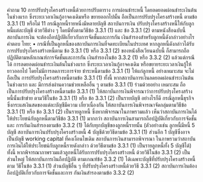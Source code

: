 คำถาม
10 การปรับปรุงโครงสร้างหนี้ด้วยการปรับตาราง
การผ่อนชำระหนี้ โดยลดยอดผ่อนชำระเงินต้น
ในช่วงแรก ซึ่งระยะเวลาเงินกู้อาจคงเดิมหรือ
ขยายออกไปนั้น ถือเป็นการปรับปรุงโครงสร้างหนี้
ตามข้อ 3.3.1 (1) หรือไม่
11 กรณีลูกหนี้รายหนึ่งมีหลายบัญชี สถาบันการเงิน
ปรับปรุงโครงสร้างหนี้ให้กับลูกหนี้แต่ละบัญชี
ด้วยวิธีต่าง ๆ โดยมีทั้งตามวิธีข้อ 3.3.1 (1) และ
ข้อ 3.3.1 (2) ตามหนังสือฉบับนี้ สถาบันการเงิน
จะต้องถือปฏิบัติเกี่ยวกับการจัดชั้นและการกัน
เงินสำรองสําหรับลูกหนี้ดังกล่าวอย่างไร
คำตอบ
ไทย:
• กรณีที่เป็นลูกหนี้ของสถาบันการเงินที่จดทะเบียนในประเทศ
หากลูกหนี้ดังกล่าวได้รับการปรับปรุงโครงสร้างหนี้ตาม
ข้อ 3.3.1 (1) หรือ 3.3.1 (2) ของหนังสือเวียนฉบับนี้
ก็สามารถถือปฏิบัติตามหลักเกณฑ์การจัดชั้นและการกัน
เงินสำรองในข้อ 3.3.2 (1) หรือ 3.3.2 (2) แล้วแต่กรณีได้
การลดยอดผ่อนชำระเงินต้นในช่วงแรก ซึ่งระยะเวลาเงินกู้อาจคงเดิม
หรือขยายระยะเวลาเงินกู้ให้ยาวออกไป โดยไม่มีการลดภาระการจ่าย
ชำระหนี้ตามข้อ 3.3.1 (1) ให้แก่ลูกหนี้ อย่างเหมาะสม จะไม่ถือเป็น
การปรับปรุงโครงสร้างหนี้ตามข้อ 3.3.1 (1)
ทั้งนี้ หากสถาบันการเงินลดยอดผ่อนชำระเงินต้นในช่วงแรก และ
มีการส่งผ่านความช่วยเหลืออื่น ๆ ตามข้อ 3.3.1 (1) ร่วมด้วยอย่าง
เหมาะสม ถือเป็นการปรับปรุงโครงสร้างหนี้ตามข้อ 3.3.1 (1)
ให้สถาบันการเงินพิจารณาว่าการปรับปรุงโครงสร้างหนี้นั้นเข้าข่าย
ตามวิธีในข้อ 3.3.1 (1) หรือ ข้อ 3.3.1 (2) เป็นรายบัญชี
อย่างไรก็ดี กรณีลูกหนี้ธุรกิจซึ่งกระแสเงินสดของแต่ละบัญชีมีความ
เกี่ยวเนื่องกัน ให้สถาบันการเงินพิจารณาจัดกลุ่มตามวิธีข้อ 3.3.1 (1)
หรือ ข้อ 3.3.1 (2) เป็นรายลูกหนี้ ซึ่งหากพิจารณาในภาพรวมแล้ว
เห็นว่าสถาบันการเงินได้ให้ประโยชน์กับลูกหนี้ตามวิธีข้อ 3.3.1 (1)
มากกว่า สถาบันการเงินสามารถถือปฏิบัติเกี่ยวกับการจัดชั้นและ
การกันเงินสำรองตามข้อ 3.3.2 (1) ได้กับทุกบัญชีของลูกหนี้รายนั้น
(ตัวอย่างเช่น ลูกหนี้มีหนี้ 5 บัญชี สถาบันการเงินปรับปรุงโครงสร้างหนี้
4 บัญชีด้วยวิธีตามข้อ 3.3.1 (1) ส่วนอีก 1 บัญชีซึ่งอาจเป็นบัญชี
working capital ที่คงเงื่อนไขเดิม สถาบันการเงินสามารถพิจารณา
ในภาพรวมว่าสถาบันการเงินได้ให้ประโยชน์กับลูกหนี้รายดังกล่าว
ด้วยวิธีตามข้อ 3.3.1 (1) เป็นรายลูกหนี้ทั้ง 5 บัญชีได้)
ทั้งนี้ หากพิจารณาภาพรวมแล้วลูกหนี้ได้รับการปรับปรุงโครงสร้างหนี้
ด้วยวิธีในข้อ 3.3.1 (2) เป็นส่วนใหญ่ ให้สถาบันการเงินถือปฏิบัติ
ตามเกณฑ์ข้อ 3.3.2 (1) ได้เฉพาะบัญชีที่ปรับปรุงโครงสร้างหนี้ตาม
วิธีในข้อ 3.3.1 (1) ส่วนบัญชีอื่น ๆ ที่ปรับปรุงโครงสร้างหนี้ด้วยวิธี
3.3.1 (2) สถาบันการเงินต้องถือปฏิบัติเกี่ยวกับการจัดชั้นและการ
กันเงินสำรองตามข้อ 3.3.2 (2)
